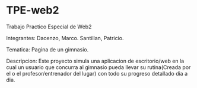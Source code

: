# TPE-web2
Trabajo Practico Especial de Web2

Integrantes:
Dacenzo, Marco.
Santillan, Patricio.   

Tematica:
Pagina de un gimnasio. 

Descripcion:
Este proyecto simula una aplicacion de escritorio/web en la cual un usuario que concurra al gimnasio pueda llevar su rutina(Creada por el o el profesor/entrenador del lugar) con todo su progreso detallado dia a dia.
